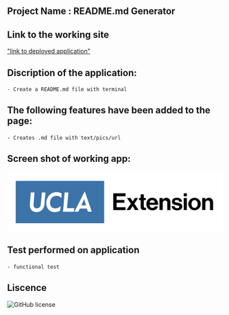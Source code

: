 
## Project Name : README.md Generator

## Link to the working site

["link to deployed application"](https://github.com/Kasdjono/README-generator) 

        
## Discription of the application:

    - Create a README.md file with terminal

        
## The following features have been added to the page:

    - Creates .md file with text/pics/url


## Screen shot of working app:

!["screen shot"](./assets/images/image-1.png)
 
        
## Test performed on application

    - functional test
            
        
## Liscence
![GitHub license](https://img.shields.io/badge/license-MIT-blue.svg)     
